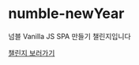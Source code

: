# numble-newYear

넘블 Vanilla JS SPA 만들기 챌린지입니다

[챌린지 보러가기](https://www.numble.it/501cc258-649f-4c73-b64b-bb4fea000640)

